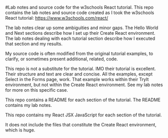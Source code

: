 #Lab notes and source code for the w3schools React tutorial.
This repo contains the lab notes and source code created as I took the w3schools React tutorial: https://www.w3schools.com/react/

The lab notes clear up some ambiguities and minor gaps. The Hello World and Next sections describe how I set up their Create React environment. The lab notes dealing with each tutorial section describe how I executed that section and my results. 

My source code is often modified from the original tutorial examples, to clarify, or sometimes present additional, related, code.

This repo is not a substitute for the tutorial. IMO their tutorial is excellent. Their structure and text are clear and concise. All the examples, except Select in the Forms page, work. That example works within their TryIt environment, but not within the Create React environment. See my lab notes for more on this specific case.

This repo contains a README for each section of the tutorial. The README contains my lab notes.

This repo contains my React JSX JavaScript for each section of the tutorial.

It does not include the files that constitute the Create React environment, which is huge.


